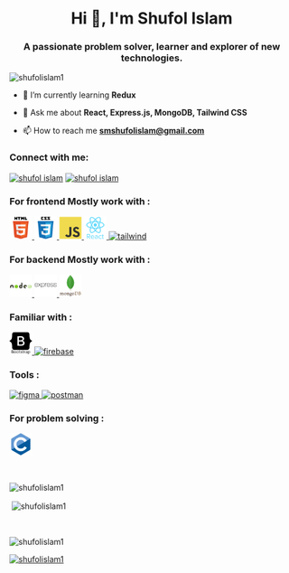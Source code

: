 <h1 align="center">Hi 👋, I'm Shufol Islam</h1>
<h3 align="center">A passionate problem solver, learner and explorer of new technologies.</h3>

<p align="left"> <img src="https://komarev.com/ghpvc/?username=shufolislam1&label=Profile%20views&color=0e75b6&style=flat" alt="shufolislam1" /> </p>



- 🌱 I’m currently learning **Redux**

- 💬 Ask me about **React, Express.js, MongoDB, Tailwind CSS**

- 📫 How to reach me **smshufolislam@gmail.com**

<h3 align="left">Connect with me:</h3>
<p align="left">
<a href="https://linkedin.com/in/shufol islam" target="blank"><img align="center" src="https://raw.githubusercontent.com/rahuldkjain/github-profile-readme-generator/master/src/images/icons/Social/linked-in-alt.svg" alt="shufol islam" height="30" width="40" /></a>
<a href="https://fb.com/shufol islam" target="blank"><img align="center" src="https://raw.githubusercontent.com/rahuldkjain/github-profile-readme-generator/master/src/images/icons/Social/facebook.svg" alt="shufol islam" height="30" width="40" /></a>
 
</p>

<h3 align="left">For frontend Mostly work with :</h3>
<p align="left">
  <a href="https://www.w3.org/html/" target="_blank" rel="noreferrer"> <img src="https://raw.githubusercontent.com/devicons/devicon/master/icons/html5/html5-original-wordmark.svg" alt="html5" width="40" height="40"/> </a> 
  <a href="https://www.w3schools.com/css/" target="_blank" rel="noreferrer"> <img src="https://raw.githubusercontent.com/devicons/devicon/master/icons/css3/css3-original-wordmark.svg" alt="css3" width="40" height="40"/> </a>
   <a href="https://developer.mozilla.org/en-US/docs/Web/JavaScript" target="_blank" rel="noreferrer"> <img src="https://raw.githubusercontent.com/devicons/devicon/master/icons/javascript/javascript-original.svg" alt="javascript" width="40" height="40"/> </a>
   <a href="https://reactjs.org/" target="_blank" rel="noreferrer"> <img src="https://raw.githubusercontent.com/devicons/devicon/master/icons/react/react-original-wordmark.svg" alt="react" width="40" height="40"/> </a>
  <a href="https://tailwindcss.com/" target="_blank" rel="noreferrer"> <img src="https://www.vectorlogo.zone/logos/tailwindcss/tailwindcss-icon.svg" alt="tailwind" width="40" height="40"/> </a>
</p>  

<h3 align="left">For backend Mostly work with :</h3>
<p align="left">
  <a href="https://nodejs.org" target="_blank" rel="noreferrer"> <img src="https://raw.githubusercontent.com/devicons/devicon/master/icons/nodejs/nodejs-original-wordmark.svg" alt="nodejs" width="40" height="40"/> </a> 
  <a href="https://expressjs.com" target="_blank" rel="noreferrer"> <img src="https://raw.githubusercontent.com/devicons/devicon/master/icons/express/express-original-wordmark.svg" alt="express" width="40" height="40"/> </a>
   <a href="https://www.mongodb.com/" target="_blank" rel="noreferrer"> <img src="https://raw.githubusercontent.com/devicons/devicon/master/icons/mongodb/mongodb-original-wordmark.svg" alt="mongodb" width="40" height="40"/> </a>
</p>
<h3 align="left">Familiar with :</h3>
<p align="left">
 <a href="https://getbootstrap.com" target="_blank" rel="noreferrer"> <img src="https://raw.githubusercontent.com/devicons/devicon/master/icons/bootstrap/bootstrap-plain-wordmark.svg" alt="bootstrap" width="40" height="40"/> </a> 
 <a href="https://firebase.google.com/" target="_blank" rel="noreferrer"> <img src="https://www.vectorlogo.zone/logos/firebase/firebase-icon.svg" alt="firebase" width="40" height="40"/> </a> 
 </p>
<h3 align="left">Tools :</h3>
<p align="left"> 
  <a href="https://www.figma.com/" target="_blank" rel="noreferrer"> <img src="https://www.vectorlogo.zone/logos/figma/figma-icon.svg" alt="figma" width="40" height="40"/> </a>
    <a href="https://postman.com" target="_blank" rel="noreferrer"> <img src="https://www.vectorlogo.zone/logos/getpostman/getpostman-icon.svg" alt="postman" width="40" height="40"/> </a>  </p>
<h3 align="left">For problem solving :</h3>
<p align="left"> 
  <a href="https://www.cprogramming.com/" target="_blank" rel="noreferrer"> <img src="https://raw.githubusercontent.com/devicons/devicon/master/icons/c/c-original.svg" alt="c" width="40" height="40"/> </a> 
 </p>
<br/>

<p><img align="left" src="https://github-readme-stats.vercel.app/api/top-langs?username=shufolislam1&show_icons=true&locale=en&layout=compact" alt="shufolislam1" /></p>

<br/>

<p>&nbsp;<img align="center" src="https://github-readme-stats.vercel.app/api?username=shufolislam1&show_icons=true&locale=en" alt="shufolislam1" /></p>

<br/>
<p><img align="center" src="https://github-readme-streak-stats.herokuapp.com/?user=shufolislam1&" alt="shufolislam1" /></p>

<p align="left"> <a href="https://github.com/ryo-ma/github-profile-trophy"><img src="https://github-profile-trophy.vercel.app/?username=shufolislam1" alt="shufolislam1" /></a> </p>
